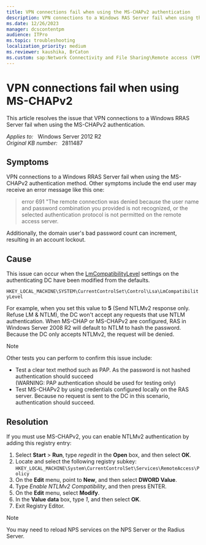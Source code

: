 ```yaml
---
title: VPN connections fail when using the MS-CHAPv2 authentication
description: VPN connections to a Windows RAS Server fail when using the MS-CHAPv2 authentication. Provides a resolution.
ms.date: 12/26/2023
manager: dcscontentpm
audience: ITPro
ms.topic: troubleshooting
localization_priority: medium
ms.reviewer: kaushika, BrCaton
ms.custom: sap:Network Connectivity and File Sharing\Remote access (VPN, RRAS, CMAK and AOVPN), csstroubleshoot
---
```

# VPN connections fail when using MS-CHAPv2

This article resolves the issue that VPN connections to a Windows RRAS Server fail when using the MS-CHAPv2 authentication.

_Applies to:_ &nbsp; Windows Server 2012 R2  
_Original KB number:_ &nbsp; 2811487

## Symptoms

VPN connections to a Windows RRAS Server fail when using the MS-CHAPv2 authentication method. Other symptoms include the end user may receive an error message like this one:

> error 691 "The remote connection was denied because the user name and password combination you provided is not recognized, or the selected authentication protocol is not permitted on the remote access server.

Additionally, the domain user's bad password count can increment, resulting in an account lockout.

## Cause

This issue can occur when the [LmCompatibilityLevel](/previous-versions/windows/it-pro/windows-2000-server/cc960646(v=technet.10)) settings on the authenticating DC have been modified from the defaults.

`HKEY_LOCAL_MACHINE\SYSTEM\CurrentControlSet\Control\Lsa\LmCompatibilityLevel`

For example, when you set this value to **5** (Send NTLMv2 response only. Refuse LM & NTLM), the DC won't accept any requests that use NTLM authentication. When MS-CHAP or MS-CHAPv2 are configured, RAS in Windows Server 2008 R2 will default to NTLM to hash the password. Because the DC only accepts NTLMv2, the request will be denied.

> [!NOTE]
> Other tests you can perform to confirm this issue include:
>
> - Test a clear text method such as PAP. As the password is not hashed authentication should succeed  
> (WARNING: PAP authentication should be used for testing only)
> - Test MS-CHAPv2 by using credentials configured locally on the RAS server. Because no request is sent to the DC in this scenario, authentication should succeed.

## Resolution

If you must use MS-CHAPv2, you can enable NTLMv2 authentication by adding this registry entry:

1. Select **Start** > **Run**, type *regedit* in the **Open** box, and then select **OK**.
2. Locate and select the following registry subkey:  
   `HKEY_LOCAL_MACHINE\System\CurrentControlSet\Services\RemoteAccess\Policy`
3. On the **Edit** menu, point to **New**, and then select **DWORD Value**.
4. Type *Enable NTLMv2 Compatibility*, and then press ENTER.
5. On the **Edit** menu, select **Modify**.
6. In the **Value data** box, type *1*, and then select **OK**.
7. Exit Registry Editor.

> [!NOTE]
> You may need to reload NPS services on the NPS Server or the Radius Server.
